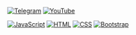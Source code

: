[![Telegram](https://img.shields.io/badge/-Telegram-brightgreen?style=flat-square&logo=telegram&logoColor=white)](https://t.me/NikitaYurin777)
[![YouTube](https://img.shields.io/badge/-YouTube-brightgreen?style=flat-square&logo=youtube&logoColor=white)](https://www.youtube.com/channel/UC6qsQ3yXk_nZk-MKLsVax9w)

[![JavaScript](https://img.shields.io/badge/-JavaScript-FFD400?style=flat-square&logo=javascript&logoColor=ffffff)](https://ru.wikipedia.org/wiki/JavaScript)
[![HTML](https://img.shields.io/badge/-HTML5-E34F26?style=flat-square&logo=html5&logoColor=ffffff)](https://ru.wikipedia.org/wiki/HTML5)
[![CSS](https://img.shields.io/badge/-CSS3-1572B6?style=flat-square&logo=css3&logoColor=ffffff)](https://ru.wikipedia.org/wiki/CSS)
[![Bootstrap](https://img.shields.io/badge/-Bootstrap-563D7C?style=flat-square&logo=bootstrap&logoColor=ffffff)](https://getbootstrap.com/)

